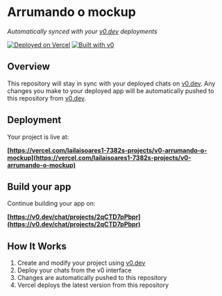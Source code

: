 # Arrumando o mockup

*Automatically synced with your [v0.dev](https://v0.dev) deployments*

[![Deployed on Vercel](https://img.shields.io/badge/Deployed%20on-Vercel-black?style=for-the-badge&logo=vercel)](https://vercel.com/lailaisoares1-7382s-projects/v0-arrumando-o-mockup)
[![Built with v0](https://img.shields.io/badge/Built%20with-v0.dev-black?style=for-the-badge)](https://v0.dev/chat/projects/2qCTD7pPbpr)

## Overview

This repository will stay in sync with your deployed chats on [v0.dev](https://v0.dev).
Any changes you make to your deployed app will be automatically pushed to this repository from [v0.dev](https://v0.dev).

## Deployment

Your project is live at:

**[https://vercel.com/lailaisoares1-7382s-projects/v0-arrumando-o-mockup](https://vercel.com/lailaisoares1-7382s-projects/v0-arrumando-o-mockup)**

## Build your app

Continue building your app on:

**[https://v0.dev/chat/projects/2qCTD7pPbpr](https://v0.dev/chat/projects/2qCTD7pPbpr)**

## How It Works

1. Create and modify your project using [v0.dev](https://v0.dev)
2. Deploy your chats from the v0 interface
3. Changes are automatically pushed to this repository
4. Vercel deploys the latest version from this repository
